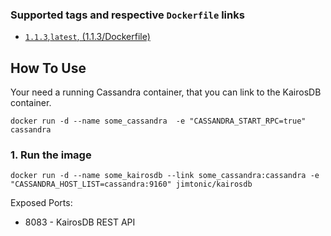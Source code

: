 ### Supported tags and respective ```Dockerfile``` links
* [```1.1.3```,```latest```, (1.1.3/Dockerfile)](https://github.com/jimtonic/kairosdb-docker/blob/1.1.3/Dockerfile)

## How To Use

Your need a running Cassandra container, that you can link to the KairosDB container.

```
docker run -d --name some_cassandra  -e "CASSANDRA_START_RPC=true" cassandra
```

### 1. Run the image

```
docker run -d --name some_kairosdb --link some_cassandra:cassandra -e "CASSANDRA_HOST_LIST=cassandra:9160" jimtonic/kairosdb
```

Exposed Ports:
* 8083  - KairosDB REST API
